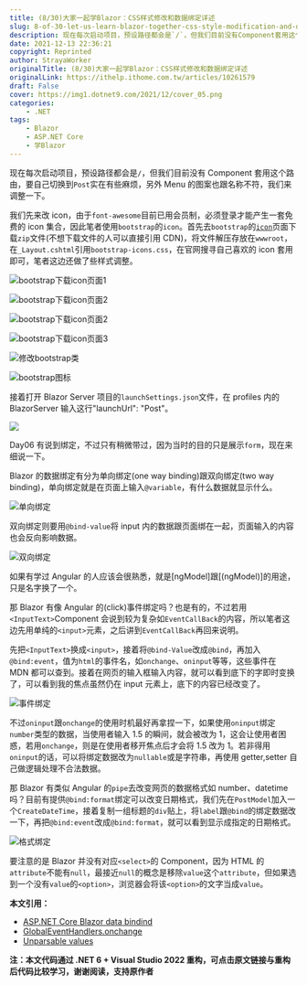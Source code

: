 ```yaml
---
title: (8/30)大家一起学Blazor：CSS样式修改和数据绑定详述
slug: 8-of-30-let-us-learn-blazor-together-css-style-modification-and-data-binding-details
description: 现在每次启动项目，预设路径都会是`/`，但我们目前没有Component套用这个路由，要自己切换到`Post`实在有些麻烦，另外Menu的图案也跟名称不符，我们来调整一下。
date: 2021-12-13 22:36:21
copyright: Reprinted
author: StrayaWorker
originalTitle: (8/30)大家一起学Blazor：CSS样式修改和数据绑定详述
originalLink: https://ithelp.ithome.com.tw/articles/10261579
draft: False
cover: https://img1.dotnet9.com/2021/12/cover_05.png
categories: 
    - .NET
tags: 
    - Blazor
    - ASP.NET Core
    - 学Blazor
---
```


现在每次启动项目，预设路径都会是`/`，但我们目前没有 Component 套用这个路由，要自己切换到`Post`实在有些麻烦，另外 Menu 的图案也跟名称不符，我们来调整一下。

我们先来改 icon，由于`font-awesome`目前已用会员制，必须登录才能产生一套免费的 icon 集合，因此笔者使用`bootstrap`的`icon`。首先去`bootstrap`的[`icon`](https://icons.getbootstrap.com/)页面下载`zip`文件(不想下载文件的人可以直接引用 CDN)，将文件解压存放在`wwwroot`，在`_Layout.cshtml`引用`bootstrap-icons.css`，在官网搜寻自己喜欢的 icon 套用即可，笔者这边还做了些样式调整。

![bootstrap下载icon页面1](https://img1.dotnet9.com/2021/12/1401.png)

![bootstrap下载icon页面2](https://img1.dotnet9.com/2021/12/1402.png)

![bootstrap下载icon页面2](https://img1.dotnet9.com/2021/12/1403.png)

![bootstrap下载icon页面3](https://img1.dotnet9.com/2021/12/1404.png)

![修改bootstrap类](https://img1.dotnet9.com/2021/12/1405.png)

![bootstrap图标](https://img1.dotnet9.com/2021/12/1406.png)

接着打开 Blazor Server 项目的`launchSettings.json`文件，在 profiles 内的 BlazorServer 输入这行"launchUrl": "Post"。

![](https://img1.dotnet9.com/2021/12/1407.png)

Day06 有说到绑定，不过只有稍微带过，因为当时的目的只是展示`form`，现在来细说一下。

Blazor 的数据绑定有分为单向绑定(one way binding)跟双向绑定(two way binding)，单向绑定就是在页面上输入`@variable`，有什么数据就显示什么。

![单向绑定](https://img1.dotnet9.com/2021/12/1408.png)

双向绑定则要用`@bind-value`将 input 内的数据跟页面绑在一起，页面输入的内容也会反向影响数据。

![双向绑定](https://img1.dotnet9.com/2021/12/1409.png)

如果有学过 Angular 的人应该会很熟悉，就是[ngModel]跟[(ngModel)]的用途，只是名字换了一个。

那 Blazor 有像 Angular 的(click)事件绑定吗？也是有的，不过若用`<InputText>`Component 会说到较为复杂如`EventCallBack`的内容，所以笔者这边先用单纯的`<input>`元素，之后讲到`EventCallBack`再回来说明。

先把`<InputText>`换成`<input>`，接着将`@bind-Value`改成`@bind`，再加入`@bind:event`，值为`html`的事件名，如`onchange`、`oninput`等等，这些事件在 MDN 都可以查到。接着在网页的输入框输入内容，就可以看到底下的字即时变换了，可以看到我的焦点虽然仍在 input 元素上，底下的内容已经改变了。

![事件绑定](https://img1.dotnet9.com/2021/12/1410.gif)

不过`oninput`跟`onchange`的使用时机最好再拿捏一下，如果使用`oninput`绑定`number`类型的数据，当使用者输入 1.5 的瞬间，就会被改为 1，这会让使用者困惑，若用`onchange`，则是在使用者移开焦点后才会将 1.5 改为 1。若非得用`oninput`的话，可以将绑定数据改为`nullable`或是字符串，再使用 getter,setter 自己做逻辑处理不合法数据。

那 Blazor 有类似 Angular 的`pipe`去改变网页的数据格式如 number、datetime 吗？目前有提供`@bind:format`绑定可以改变日期格式，我们先在`PostModel`加入一个`CreateDateTime`，接着复制一组标题的`div`贴上，将`label`跟`@bind`的绑定数据改一下，再把`@bind:event`改成`@bind:format`，就可以看到显示成指定的日期格式。

![格式绑定](https://img1.dotnet9.com/2021/12/1411.png)

要注意的是 Blazor 并没有对应`<select>`的 Component，因为 HTML 的`attribute`不能有`null`，最接近`null`的概念是移除`value`这个`attribute`，但如果选到一个没有`value`的`<option>`，浏览器会将该`<option>`的文字当成`value`。

**本文引用：**

- [ASP.NET Core Blazor data bindind](https://docs.microsoft.com/en-us/aspnet/core/blazor/components/data-binding?view=aspnetcore-5.0)
- [GlobalEventHandlers.onchange](https://developer.mozilla.org/en-US/docs/Web/API/GlobalEventHandlers/onchange)
- [Unparsable values](https://docs.microsoft.com/en-us/aspnet/core/blazor/components/data-binding?view=aspnetcore-5.0#unparsable-values-1)

**注：本文代码通过 .NET 6 + Visual Studio 2022 重构，可点击原文链接与重构后代码比较学习，谢谢阅读，支持原作者**
